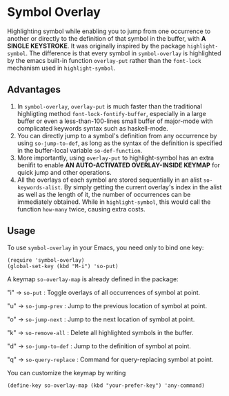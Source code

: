 # Symbol Overlay

Highlighting symbol while enabling you to jump from one occurrence to another or directly to the definition of that symbol in the buffer, with **A SINGLE KEYSTROKE**. It was originally inspired by the package `highlight-symbol`. The difference is that every symbol in `symbol-overlay` is highlighted by the emacs built-in function `overlay-put` rather than the `font-lock` mechanism used in `highlight-symbol`.

Advantages
---
1. In `symbol-overlay`, `overlay-put` is much faster than the traditional highligting method `font-lock-fontify-buffer`, especially in a large buffer or even a less-than-100-lines small buffer of major-mode with complicated keywords syntax such as haskell-mode.
2. You can directly jump to a symbol's definition from any occurrence by using `so-jump-to-def`, as long as the syntax of the definition is specified in the buffer-local variable `so-def-function`.
3. More importantly, using `overlay-put` to highlight-symbol has an extra benifit to enable **AN AUTO-ACTIVATED OVERLAY-INSIDE KEYMAP** for quick jump and other operations.
4. All the overlays of each symbol are stored sequentially in an alist `so-keywords-alist`. By simply getting the current overlay's index in the alist as well as the length of it, the number of occurrences can be immediately obtained. While in `highlight-symbol`, this would call the function `how-many` twice, causing extra costs.

Usage
---
To use `symbol-overlay` in your Emacs, you need only to bind one key:

    (require 'symbol-overlay)
	(global-set-key (kbd "M-i") 'so-put)

A keymap `so-overlay-map` is already defined in the package:

"i" -> `so-put` : Toggle overlays of all occurrences of symbol at point.

"u" -> `so-jump-prev` : Jump to the previous location of symbol at point.

"o" -> `so-jump-next` : Jump to the next location of symbol at point.

"k" -> `so-remove-all` : Delete all highlighted symbols in the buffer.

"d" -> `so-jump-to-def` : Jump to the definition of symbol at point.

"q" -> `so-query-replace` : Command for query-replacing symbol at point.

You can customize the keymap by writing

    (define-key so-overlay-map (kbd "your-prefer-key") 'any-command)
